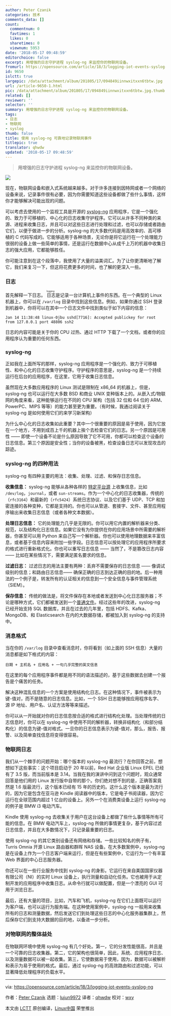 ```yaml
---
author: Peter Czanik
categories: 技术
comments_data: []
count:
  commentnum: 0
  favtimes: 1
  likes: 0
  sharetimes: 0
  viewnum: 5953
date: '2018-05-17 09:48:59'
editorchoice: false
excerpt: 用增强的日志守护进程 syslog-ng 来监控你的物联网设备。
fromurl: https://opensource.com/article/18/3/logging-iot-events-syslog-ng
id: 9650
islctt: true
largepic: /data/attachment/album/201805/17/094849iinnwxitxxn6tbtw.jpg
url: /article-9650-1.html
pic: /data/attachment/album/201805/17/094849iinnwxitxxn6tbtw.jpg.thumb.jpg
related: []
reviewer: ''
selector: ''
summary: 用增强的日志守护进程 syslog-ng 来监控你的物联网设备。
tags:
- 日志
- 物联网
- syslog
thumb: false
title: 使用 syslog-ng 可靠地记录物联网事件
titlepic: true
translator: qhwdw
updated: '2018-05-17 09:48:59'
---
```



> 
> 用增强的日志守护进程 syslog-ng 来监控你的物联网设备。
> 
> 
> 


![](/data/attachment/album/201805/17/094849iinnwxitxxn6tbtw.jpg)


现在，物联网设备和嵌入式系统越来越多。对于许多连接到因特网或者一个网络的设备来说，记录事件很有必要，因为你需要知道这些设备都做了些什么事情，这样你才能够解决可能出现的问题。


可以考虑去使用的一个监视工具是开源的 [syslog-ng](https://syslog-ng.com/open-source-log-management) 应用程序，它是一个强化的、致力于可移植的、中心化的日志收集守护程序。它可以从许多不同种类的来源、进程来收集日志，并且可以对这些日志进行处理和过滤，也可以存储或者路由它们，以便于做进一步的分析。syslog-ng 的大多数代码是用高效率的、高可移植的 C 代码写成的。它能够适用于各种场景，无论你是将它运行在一个处理能力很弱的设备上做一些简单的事情，还是运行在数据中心从成千上万的机器中收集日志的强大应用，它都能够胜任。


你可能注意到在这个段落中，我使用了大量的溢美词汇。为了让你更清晰地了解它，我们来复习一下，但这将花费更多的时间，也了解的更深入一些。


### 日志


首先解释一下日志。<ruby> 日志 <rt>  logging </rt></ruby>是记录一台计算机上事件的东西。在一个典型的 Linux 机器上，你可以在 `/var/log` 目录中找到这些信息。例如，如果你通过 SSH 登录到机器中，你将可以在其中一个日志文件中找到类似于如下内容的信息：



```
Jan 14 11:38:48 linux-0jbu sshd[7716]: Accepted publickey for root from 127.0.0.1 port 48806 ssh2

```

日志的内容可能是关于你的 CPU 过热、通过 HTTP 下载了一个文档，或者你的应用程序认为重要的任何东西。


### syslog-ng


正如我在上面所写的那样，syslog-ng 应用程序是一个强化的、致力于可移植性、和中心化的日志收集守护程序。守护程序的意思是，syslog-ng 是一个持续运行在后台的应用程序，在这里，它用于收集日志信息。


虽然现在大多数应用程序的 Linux 测试是限制在 x86\_64 的机器上，但是，syslog-ng 也可以运行在大多数 BSD 和商业 UNIX 变种版本上的。从嵌入式/物联网的角度来看，这种能够运行在不同的 CPU 架构（包括 32 位和 64 位的 ARM、PowerPC、MIPS 等等）的能力甚至更为重要。（有时候，我通过阅读关于 syslog-ng 是如何使用它们的来学习新架构）


为什么中心化的日志收集如此重要？其中一个很重要的原因是易于使用，因为它放在一个地方，不用到成百上千的机器上挨个去检查它们的日志。另一个原因是可用性 —— 即使一个设备不论是什么原因导致了它不可用，你都可以检查这个设备的日志信息。第三个原因是安全性；当你的设备被黑，检查设备日志可以发现攻击的踪迹。


### syslog-ng 的四种用法


syslog-ng 有四种主要的用法：收集、处理、过滤、和保存日志信息。


**收集信息：** syslog-ng 能够从各种各样的 [特定平台源](https://syslog-ng.com/documents/html/syslog-ng-ose-latest-guides/en/syslog-ng-ose-guide-admin/html/sources.html) 上收集信息，比如 `/dev/log`，`journal`，或者 `sun-streams`。作为一个中心化的日志收集器，传统的（`rfc3164`）和最新的（`rfc5424`）系统日志协议、以及它们基于 UDP、TCP 和加密连接的各种变种，它都是支持的。你也可以从管道、套接字、文件、甚至应用程序输出来收集日志信息（或者各种文本数据）。


**处理日志信息：** 它的处理能力几乎是无限的。你可以用它内置的解析器来分类、规范，以及结构化日志信息。如果它没有为你提供在你的应用场景中所需要的解析器，你甚至可以用 Python 来自己写一个解析器。你也可以使用地理数据来丰富信息，或者基于信息内容来附加一些字段。日志信息可以按处理它的应用程序所要求的格式进行重新格式化。你也可以重写日志信息 —— 当然了，不是篡改日志内容 —— 比如在某些情况下，需要满足匿名要求的信息。


**过滤日志：** 过滤日志的用法主要有两种：丢弃不需要保存的日志信息 —— 像调试级别的信息；和路由日志信息—— 确保正确的日志到达正确的目的地。后一种用法的一个例子是，转发所有的认证相关的信息到一个安全信息与事件管理系统（SIEM）。


**保存信息：** 传统的做法是，将文件保存在本地或者发送到中心化日志服务器；不论是哪种方式，它们都被发送到一个[普通文件](https://en.wikipedia.org/wiki/Flat_file_database)。经过这些年的改进，syslog-ng 已经开始支持 SQL 数据库，并且在过去的几年里，包括 HDFS、Kafka、MongoDB、和 Elasticsearch 在内的大数据存储，都被加入到 syslog-ng 的支持中。


### 消息格式


当在你的 `/var/log` 目录中查看消息时，你将看到（如上面的 SSH 信息）大量的消息都是如下格式的内容：



```
日期 + 主机名 + 应用名 + 一句几乎完整的英文信息

```

在这里的每个应用程序事件都是用不同的语法描述的，基于这些数据去创建一个报告是个痛苦的任务。


解决这种混乱信息的一个方案是使用结构化日志。在这种情况下，事件被表示为键-值对，而不是随意的日志信息。比如，一个 SSH 日志能够按应用程序名字、源 IP 地址、用户名、认证方法等等来描述。


你可以从一开始就对你的日志信息按合适的格式进行结构化处理。当处理传统的日志信息时，你可以在 syslog-ng 中使用不同的解析器，转换非结构化（和部分结构化）的信息为键-值对格式。一旦你的日志信息表示为键-值对，那么，报告、报警、以及简单查找信息将变得很容易。


### 物联网日志


我们从一个棘手的问题开始：哪个版本的 syslog-ng 最流行？在你回答之前，想想如下这些事实：这个项目启动于 20 年以前，Red Hat 企业版 Linux EPEL 已经有了 3.5 版，而当前版本是 3.14。当我在我的演讲中问到这个问题时，观众通常回答是他们用的 Linux 发行版中自带的那个。你们绝对想不到的是，正确答案竟然是 1.6 版最流行，这个版本已经有 15 年的历史的。这什么这个版本是最为流行的，因为它是包含在亚马逊 Kindle 阅读器中的版本，它是电子书阅读器，因为它运行在全球范围内超过 1 亿台的设备上。另外一个在消费类设备上运行 syslog-ng 的例子是 BMW i3 电动汽车。


Kindle 使用 syslog-ng 去收集关于用户在这台设备上都做了些什么事情等所有可能的信息。在 BMW 电动汽车上，syslog-ng 所做的事情更复杂，基于内容过滤日志信息，并且在大多数情况下，只记录最重要的日志。


使用 syslog-ng 的其它类别设备还有网络和存储。一些比较知名的例子有，Turris Omnia 开源 Linux 路由器和群晖 NAS 设备。在大多数案例中，syslog-ng 是在设备上作为一个日志客户端来运行，但是在有些案例中，它运行为一个有丰富 Web 界面的中心日志服务器。


你还可以在一些行业服务中找到 syslog-ng 的身影。它运行在来自美国国家仪器有限公司（NI）的实时 Linux 设备上，执行测量和自动化任务。它也被用于从定制开发的应用程序中收集日志。从命令行就可以做配置，但是一个漂亮的 GUI 可用于浏览日志。


最后，还有大量的项目，比如，汽车和飞机，syslog-ng 在它们上面既可以运行为客户端，也可以运行为服务端。在这种使用案例中，syslog-ng 一般用来收集所有的日志和测量数据，然后发送它们到处理这些日志的中心化服务器集群上，然后保存它们到支持大数据的目的地，以备进一步分析。


### 对物联网的整体益处


在物联网环境中使用 syslog-ng 有几个好处。第一，它的分发性能很高，并且是一个可靠的日志收集器。第二，它的架构也很简单，因此，系统、应用程序日志、以及测量数据可以被一起收集。第三，它使数据易于使用，因为，数据可以被解析和表示为易于使用的格式。最后，通过 syslog-ng 的高效路由和过滤功能，可以显著降低处理程序的负载水平。




---


via: <https://opensource.com/article/18/3/logging-iot-events-syslog-ng>


作者：[Peter Czanik](https://opensource.com/users/czanik) 选题：[lujun9972](https://github.com/lujun9972) 译者：[qhwdw](https://github.com/qhwdw) 校对：[wxy](https://github.com/wxy)


本文由 [LCTT](https://github.com/LCTT/TranslateProject) 原创编译，[Linux中国](https://linux.cn/) 荣誉推出